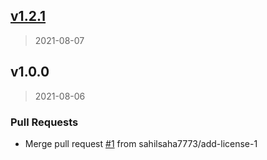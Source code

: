 
<a name="v1.2.1"></a>
## [v1.2.1](https://github.com/sahilsaha7773/react-carousel-minimal/compare/v1.0.0...v1.2.1)

> 2021-08-07


<a name="v1.0.0"></a>
## v1.0.0

> 2021-08-06

### Pull Requests

* Merge pull request [#1](https://github.com/sahilsaha7773/react-carousel-minimal/issues/1) from sahilsaha7773/add-license-1

